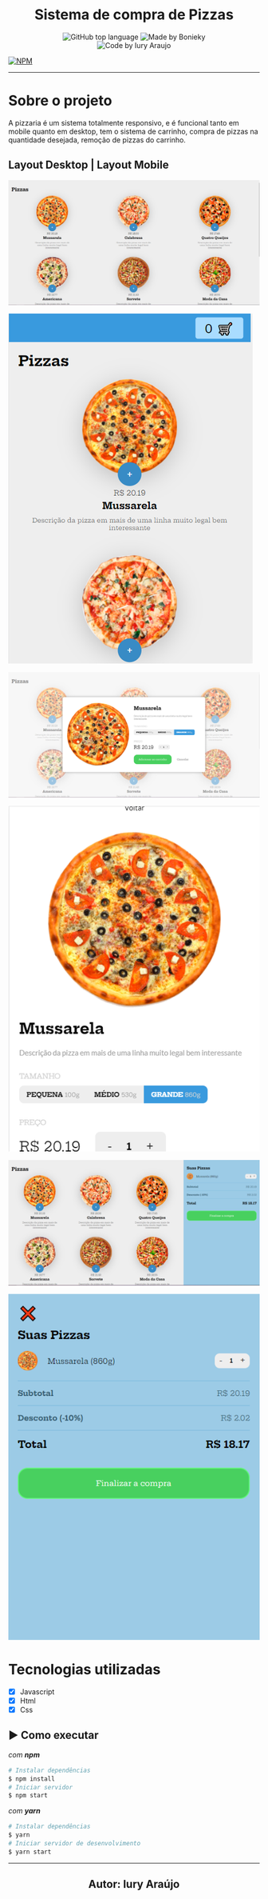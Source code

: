 <h1 align="center">Sistema de compra de Pizzas </h1>

<p align="center">
  <img alt="GitHub top language" src="https://img.shields.io/github/languages/top/iury-araujo/pizzaria?style=for-the-badge">
  <img alt="Made by Bonieky" src="https://img.shields.io/badge/made%20by-Bonieky-%237519C1?style=for-the-badge"><br/>
  <img alt="Code by Iury Araujo" src="https://img.shields.io/badge/Code%20by-Iury Araújo-%237519C1?style=for-the-badge"><br/>
</p>

[![NPM](https://img.shields.io/npm/l/react)](https://github.com/iury-araujo/pizzaria/blob/main/LICENSE) 

<hr>

# Sobre o projeto

A pizzaria é um sistema totalmente responsivo, e é funcional tanto em mobile quanto em desktop, tem o sistema de carrinho, compra de pizzas na quantidade desejada, remoção de pizzas do carrinho.

## Layout Desktop | Layout Mobile
![Web 1](https://github.com/iury-araujo/pizzaria/blob/main/imagens-projeto/imagem1.png)

![Web 1](https://github.com/iury-araujo/pizzaria/blob/main/imagens-projeto/mobile-imagem1.png)

![Web 2](https://github.com/iury-araujo/pizzaria/blob/main/imagens-projeto/imagem2.png)

![Web 2](https://github.com/iury-araujo/pizzaria/blob/main/imagens-projeto/mobile-imagem2.png)

![Web 3](https://github.com/iury-araujo/pizzaria/blob/main/imagens-projeto/imagem3.png)

![Web 3](https://github.com/iury-araujo/pizzaria/blob/main/imagens-projeto/mobile-imagem3.png)

# Tecnologias utilizadas

- [X] Javascript
- [X] Html
- [X] Css

## :arrow_forward: Como executar

_com **npm**_

```bash
# Instalar dependências
$ npm install
# Iniciar servidor
$ npm start
```

_com **yarn**_

```bash
# Instalar dependências
$ yarn
# Iniciar servidor de desenvolvimento
$ yarn start
```
---

<h2 align="center">Autor: Iury Araújo</h2> 
